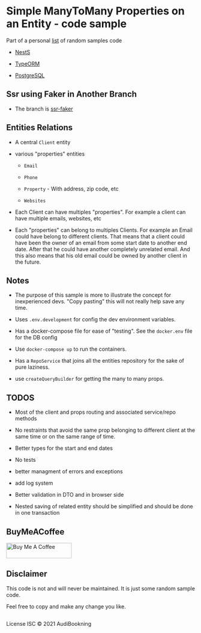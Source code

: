# Simple ManyToMany Properties on an Entity - code sample

Part of a personal [list](https://github.com/audiBookning/samples-code-ressource-list) of random samples code

- [NestS](https://nestjs.com/)

- [TypeORM](https://typeorm.io/#/)

- [PostgreSQL](https://www.postgresql.org/)

## Ssr using Faker in Another Branch

- The branch is [ssr-faker](https://github.com/audiBookning/prop-many-to-many/tree/ssr-faker)

## Entities Relations

- A central `Client` entity

- various "properties" entities

  - `Email`

  - `Phone`

  - `Property` - With address, zip code, etc

  - `Websites`

- Each Client can have multiples "properties". For example a client can have multiple emails, websites, etc

- Each "properties" can belong to multiples Clients. For example an Email could have belong to different clients. That means that a client could have been the owner of an email from some start date to another end date. After that he could have another completely unrelated email. And this also means that his old email could be owned by another client in the future.

## Notes

- The purpose of this sample is more to illustrate the concept for inexperienced devs. "Copy pasting" this will not really help save any time.

- Uses `.env.development` for config the dev environment variables.

- Has a docker-compose file for ease of "testing". See the `docker.env` file for the DB config

- Use `docker-compose up` to run the containers.

- Has a `RepoService` that joins all the entities repository for the sake of pure laziness.

- use `createQueryBuilder` for getting the many to many props.

## TODOS

- Most of the client and props routing and associated service/repo methods

- No restraints that avoid the same prop belonging to different client at the same time or on the same range of time.

- Better types for the start and end dates

- No tests

- better managment of errors and exceptions

- add log system

- Better validation in DTO and in browser side

- Nested saving of related entity should be simplified and should be done in one transaction

## BuyMeACoffee

<a href="https://www.buymeacoffee.com/audiobookning" target="_blank"><img src="https://cdn.buymeacoffee.com/buttons/default-orange.png" alt="Buy Me A Coffee" height="41" width="174"></a>

## Disclaimer

This code is not and will never be maintained. It is just some random sample code.

Feel free to copy and make any change you like.

##

License
ISC © 2021 AudiBookning
